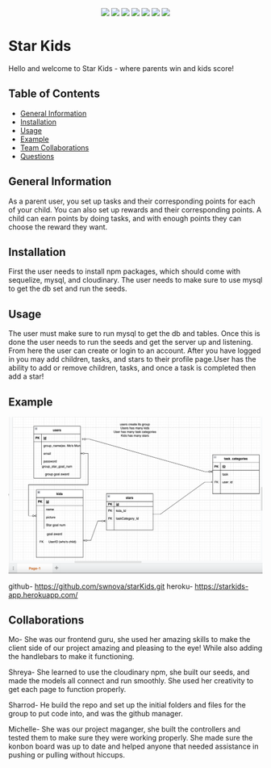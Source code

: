 <p align="center">
    <img src="https://img.shields.io/badge/Javascript-yellow" />
    <img src="https://img.shields.io/badge/express-orange" />
    <img src="https://img.shields.io/badge/Sequelize-blue"  />
    <img src="https://img.shields.io/badge/mySQL-blue"  />
    <img src="https://img.shields.io/badge/dotenv-green" />
    <img src="https://img.shields.io/badge/node.js-blue"/>
    <img src="https://img.shields.io/badge/handlebars-red"/>

</p>

# Star Kids
Hello and welcome to Star Kids - where parents win and kids score!

## Table of Contents
- [General Information](#general-information)
- [Installation](#installation)
- [Usage](#usage)
- [Example](#example)
- [Team Collaborations](#collaborations)
- [Questions](#questions)


## General Information
As a parent user, you set up tasks and their corresponding points for each of your child. You can also set up rewards and their corresponding points. 
A child can earn points by doing tasks, and with enough points they can choose the reward they want.

## Installation
First the user needs to install npm packages, which should come with sequelize, mysql, and cloudinary. The user needs to make sure to use mysql to get the db set and run the seeds.

## Usage
The user must make sure to run mysql to get the db and tables. Once this is done the user needs to run the seeds and get the server up and listening. From here the user can create or login to an account. After you have logged in you may add children, tasks, and stars to their profile page.User has the ability to add or remove children, tasks, and once a task is completed then add a star!

## Example
![The basic table structure.](./public/images/table_structure.png)

github- https://github.com/swnova/starKids.git
heroku- https://starkids-app.herokuapp.com/

## Collaborations
Mo- She was our frontend guru, she used her amazing skills to make the client side of our project amazing and pleasing to the eye! While also adding the handlebars to make it functioning.

Shreya- She learned to use the cloudinary npm, she built our seeds, and made the models all connect and run smoothly. She used her creativity to get each page to function properly.

Sharrod- He build the repo and set up the initial folders and files for the group to put code into, and was the github manager.

Michelle- She was our project maganger, she built the controllers and tested them to make sure they were working properly. She made sure the konbon board was up to date and helped anyone that needed assistance in pushing or pulling without hiccups.
